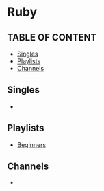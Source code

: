 # Ruby

## TABLE OF CONTENT
- [Singles](#Singles)
- [Playlists](#Playlists)
- [Channels](#Channels)

## Singles
- 
  
## Playlists
- [Beginners](https://www.youtube.com/playlist?list=PLS1QulWo1RIbNBXZAeVbkkHEj9zsEbXQK)

## Channels
- 
